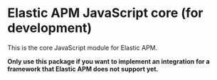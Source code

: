 # Elastic APM JavaScript core (for development)

This is the core JavaScript module for Elastic APM. 

**Only use this package if you want to implement an integration for a framework that Elastic APM does not support yet.**
